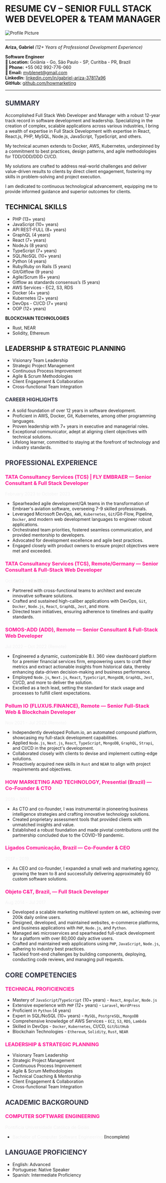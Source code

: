 # RESUME CV – SENIOR FULL STACK WEB DEVELOPER & TEAM MANAGER

![Profile Picture](https://avatars.githubusercontent.com/u/72627426?v=4)

 ---
**Ariza, Gabriel**
 *(12+ Years of Professional Development Experience)*

**Software Engineer**  
**📍 Location:** Goiânia - Go, São Paulo - SP, Curitiba - PR, Brazil  
**📧 Phone:** +55 062 992-776-060  
**📱 Email:** [myblenet@gmail.com](mailto:myblenet@gmail.com)  
**LinkedIn:** [linkedin.com/in/gabriel-ariza-37817a96](https://linkedin.com/in/gabriel-ariza-37817a96)  
**GitHub:** [github.com/howmarketing](https://github.com/howmarketing)

---

## <span style="color:#333444">SUMMARY</span>
 Accomplished Full Stack Web Developer and Manager with a robust 12-year track record in software development and leadership. Specializing in the creation of complex, scalable applications across various industries, I bring a wealth of expertise in Full Stack Development with expertise in React, React.js, PHP, MySQL, Node.js, JavaScript, TypeScript, and others. 

My technical acumen extends to Docker, AWS, Kubernetes, underpinned by a commitment to best practices, design patterns, and agile methodologies for TDD/ODD/DDD CI/CD. 

My solutions are crafted to address real-world challenges and deliver value-driven results to clients by direct client engagement, fostering my skills in problem-solving and project execution. 

I am dedicated to continuous technological advancement, equipping me to provide informed guidance and superior outcomes for clients.

## TECHNICAL SKILLS
- PHP (13+ years)
- JavaScript (10+ years)
- API REST-FULL (8+ years)
- GraphQL (4 years)
- React (7+ years)
- NodeJs (8 years)
- TypeScript (7+ years)
- SQL/NoSQL (10+ years)
- Python (4 years)
- Ruby/Ruby on Rails (5 years)
- Git/Gitflow (9 years)
- Agile/Scrum (6+ years)
- Gitflow as standards consensus’s (5 years)
- AWS Services - EC2, S3, RDS
- Docker (4+ years) 
- Kubernetes (2+ years)
- DevOps - CI/CD (7+ years)
- OOP (12+ years)

**BLOCKCHAIN TECHNOLOGIES**
- Rust, NEAR
- Solidity, Ethereum

## LEADERSHIP & STRATEGIC PLANNING
- Visionary Team Leadership
- Strategic Project Management
- Continuous Process Improvement
- Agile & Scrum Methodologies
- Client Engagement & Collaboration
- Cross-functional Team Integration

### <span style="color:#333444">CAREER HIGHLIGHTS</span>
- A solid foundation of over 12 years in software development.
- Proficient in AWS, Docker, Git, Kubernetes, among other programming languages.
- Proven leadership with 7+ years in executive and managerial roles.
- Exceptional communicator, adept at aligning client objectives with technical solutions.
- Lifelong learner, committed to staying at the forefront of technology and industry standards.

 ## <span style="color:#333444">PROFESSIONAL EXPERIENCE</span>
 ### <span style="color:#FF1493">TATA Consultancy Services (TCS) | FLY EMBRAER — Senior Consultant & Full Stack Developer</span>
 <span style="color:#f1f1f2">February 2023 to October 2023</span>
 - Spearheaded agile development/QA teams in the transformation of Embraer's aviation software, overseeing 7-9 skilled professionals.
 - Leveraged Microsoft DevOps, `AWS`, `Kubernetes`, `Git`/Git-Flow, Pipeline, `Docker`, and modern web development languages to engineer robust applications.
 - Orchestrated team priorities, fostered seamless communication, and provided mentorship to developers.
 - Advocated for development excellence and agile best practices.
 - Engaged closely with product owners to ensure project objectives were met and exceeded.

 ### <span style="color:#FF1493">TATA Consultancy Services (TCS), Remote/Germany — Senior Consultant & Full-Stack Web Developer</span>
 <span style="color:#f1f1f2">Oct 2022 - Feb 2023</span>
 - Partnered with cross-functional teams to architect and execute innovative software solutions.
 - Crafted and sustained high-caliber applications with DevOps, `Git`, `Docker`, `Node.js`, `React`, `GraphQL`, `Jest`, and more.
 - Directed team initiatives, ensuring adherence to timelines and quality standards.

 ### <span style="color:#FF1493">SOMOS-ADD (ADD), Remote — Senior Consultant & Full-Stack Web Developer</span>
 <span style="color:#f1f1f2">Jul 2022 – Oct 2022 (Remote)</span>
 - Engineered a dynamic, customizable B.I. 360 view dashboard platform for a premier financial services firm, empowering users to craft their metrics and extract actionable insights from historical data, thereby enhancing data-driven decision-making and business performance.
 - Employed `Node.js`, `Next.js`, `React`, `TypeScript`, `MongoDB`, `GraphQL`, `Jest`, CI/CD, and more to deliver the solution.
 - Excelled as a tech lead, setting the standard for stack usage and processes to fulfill client expectations.

 ### <span style="color:#FF1493">Pollum IO (FLUXUS.FINANCE), Remote — Senior Full-Stack Web & Blockchain Developer</span>
 <span style="color:#f1f1f2">Nov 2021 - Jul 2022 (Remote)</span>
 - Independently developed Pollum.io, an automated compound platform, showcasing my full-stack development capabilities.
 - Applied `Node.js`, `Next.js`, `React`, `TypeScript`, `MongoDB`, `GraphQL`, `Strapi`, and CI/CD in the project's development.
 - Collaborated closely with clients to devise and implement cutting-edge solutions.
 - Proactively acquired new skills in `Rust` and `NEAR` to align with project requirements and objectives.

 ### <span style="color:#FF1493">HOW MARKETING AND TECHNOLOGY, Presential (Brazil) — Co-Founder & CTO</span>
 <span style="color:#f1f1f2">2019 - 2021</span>
 - As CTO and co-founder, I was instrumental in pioneering business intelligence strategies and crafting innovative technology solutions.
 - Created proprietary assessment tools that provided clients with unmatched insights and value.
 - Established a robust foundation and made pivotal contributions until the partnership concluded due to the COVID-19 pandemic.

 ### <span style="color:#FF1493">Ligados Comunicação, Brazil — Co-Founder & CEO</span>
 <span style="color:#f1f1f2">2017 - 2019</span>
 - As CEO and co-founder, I expanded a small web and marketing agency, growing the team to 8 and successfully delivering approximately 60 custom software solutions.

 ### <span style="color:#FF1493">Objeto C&T, Brazil, — Full Stack Developer</span>
 <span style="color:#f1f1f2">Aug 2014 - Jul 2017</span>
 - Developed a scalable marketing multilevel system on `AWS`, achieving over 200k daily online users.
 - Designed, developed, and maintained websites, e-commerce platforms, and business applications with `PHP`, `Node.js`, and `Python`.
 - Managed `AWS` microservices and spearheaded full-stack development for a platform with over 80,000 daily active users.
 - Crafted and maintained web applications using `PHP`, `JavaScript`, `Node.js`, adhering to industry best practices.
 - Tackled front-end challenges by building components, deploying, conducting code reviews, and managing pull requests.

 ## <span style="color:#333444">CORE COMPETENCIES</span>
 ### <span style="color:#FF1493">TECHNICAL PROFICIENCIES</span>
 - Mastery of `JavaScript`/`TypeScript` (10+ years) - `React`, `Angular`, `Node.js`
 - Extensive experience with `PHP` (12+ years) - `Laravel`, `WordPress`
 - Proficient in `Python` (4 years)
 - Expert in SQL/NoSQL (10+ years) - `MySQL`, `PostgreSQL`, `MongoDB`
 - Comprehensive knowledge of AWS Services - `EC2`, `S3`, `RDS`, `Lambda`
 - Skilled in DevOps - `Docker`, `Kubernetes`, CI/CD, `Git`/`GitHub`
 - Blockchain Technologies - `Ethereum`, `Solidity`, `Rust`, `NEAR`

 ### <span style="color:#FF1493">LEADERSHIP & STRATEGIC PLANNING</span>
 - Visionary Team Leadership
 - Strategic Project Management
 - Continuous Process Improvement
 - Agile & Scrum Methodologies
 - Technical Coaching & Mentorship
 - Client Engagement & Collaboration
 - Cross-functional Team Integration

 ## <span style="color:#333444">ACADEMIC BACKGROUND</span>
 ### <span style="color:#FF1493">COMPUTER SOFTWARE ENGINEERING</span>
 <span style="color:#f1f1f2">Pontifícia Universidade Católica de Goiás</span>
 - <span style="color:#f1f1f2">Bachelor of Computer Software Engineering </span>(Incomplete)

 ## <span style="color:#333444">LANGUAGE PROFICIENCY</span>
 - English: Advanced
 - Portuguese: Native Speaker
 - Spanish: Intermediate Proficiency

